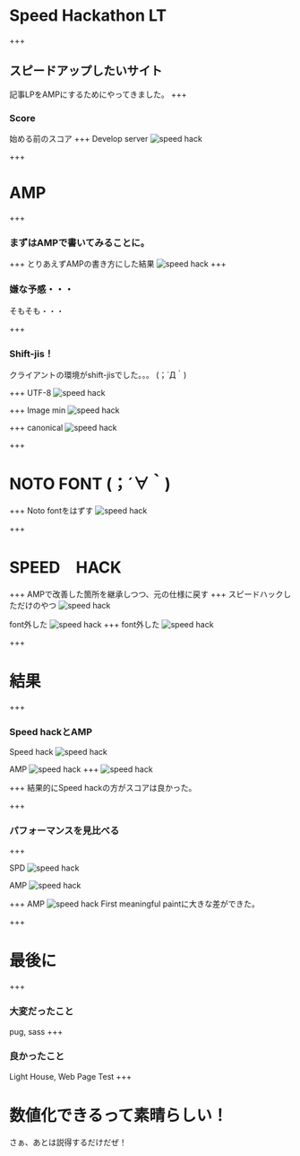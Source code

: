 # Speed Hackathon LT
+++
## スピードアップしたいサイト
記事LPをAMPにするためにやってきました。
+++
### Score
始める前のスコア
+++
Develop server
![speed hack](assets/images/idenshi_dev_LH_before.png)

<!-- DHC Server
![speed hack](assets/images/idenshi_dhc_LH_before.png) -->


<!-- section -->
+++
# AMP
+++
### まずはAMPで書いてみることに。
+++
とりあえずAMPの書き方にした結果
![speed hack](assets/images/idenshi_dev_LH_after.png)
+++
### 嫌な予感・・・
そもそも・・・

+++
### Shift-jis！
クライアントの環境がshift-jisでした。。。
(；´Д｀)

+++
UTF-8
![speed hack](assets/images/idenshi_dev_LH_UTF-8.png)

+++
Image min
![speed hack](assets/images/idenshi_dev_LH_imagemin.png)

+++
canonical
![speed hack](assets/images/before.png)

+++
# NOTO FONT (；´∀｀)

+++
Noto fontをはずす
![speed hack](assets/images/amp_after.png)

+++
# SPEED　HACK
+++
AMPで改善した箇所を継承しつつ、元の仕様に戻す
+++
スピードハックしただけのやつ
![speed hack](assets/images/spd_normal.png)

font外した
![speed hack](assets/images/spd_after2.png)
+++
font外した
![speed hack](assets/images/spd_after2.png)


+++
# 結果
+++
### Speed hackとAMP
Speed hack
![speed hack](assets/images/spd_after2.png)

AMP
![speed hack](assets/images/amp_after.png)
+++
![speed hack](assets/images/amp_after.png)

+++
結果的にSpeed hackの方がスコアは良かった。

+++
### パフォーマンスを見比べる
+++

SPD
![speed hack](assets/images/spd_performance.png)

AMP
![speed hack](assets/images/amp_performance.png)

+++
AMP
![speed hack](assets/images/amp_performance.png)
First meaningful paintに大きな差ができた。


+++
# 最後に
+++
### 大変だったこと
pug, sass
+++
### 良かったこと
Light House, Web Page Test
+++
# 数値化できるって素晴らしい！
さぁ、あとは説得するだけだぜ！
